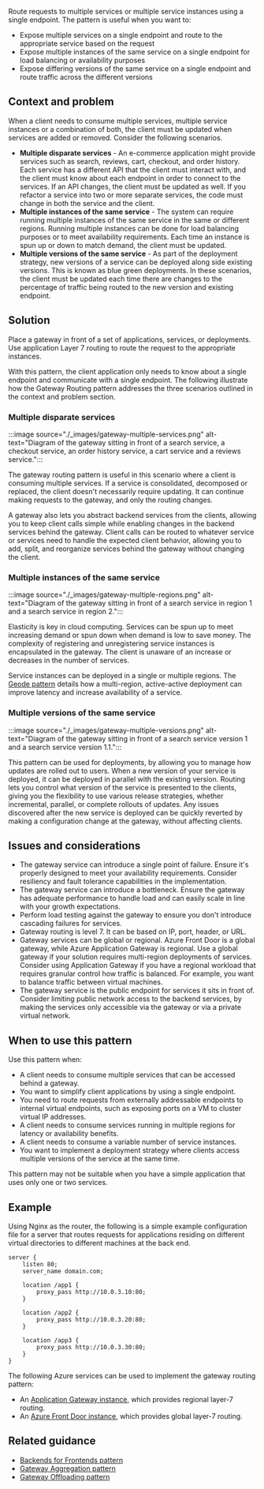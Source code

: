 Route requests to multiple services or multiple service instances using a single endpoint. The pattern is useful when you want to:

- Expose multiple services on a single endpoint and route to the appropriate service based on the request
- Expose multiple instances of the same service on a single endpoint for load balancing or availability purposes
- Expose differing versions of the same service on a single endpoint and route traffic across the different versions

## Context and problem

When a client needs to consume multiple services, multiple service instances or a combination of both, the client must be updated when services are added or removed. Consider the following scenarios.

- **Multiple disparate services** - An e-commerce application might provide services such as search, reviews, cart, checkout, and order history. Each service has a different API that the client must interact with, and the client must know about each endpoint in order to connect to the services. If an API changes, the client must be updated as well. If you refactor a service into two or more separate services, the code must change in both the service and the client.
- **Multiple instances of the same service** - The system can require running multiple instances of the same service in the same or different regions. Running multiple instances can be done for load balancing purposes or to meet availability requirements. Each time an instance is spun up or down to match demand, the client must be updated.
- **Multiple versions of the same service** - As part of the deployment strategy, new versions of a service can be deployed along side existing versions. This is known as blue green deployments. In these scenarios, the client must be updated each time there are changes to the percentage of traffic being routed to the new version and existing endpoint.

## Solution

Place a gateway in front of a set of applications, services, or deployments. Use application Layer 7 routing to route the request to the appropriate instances.

With this pattern, the client application only needs to know about a single endpoint and communicate with a single endpoint. The following illustrate how the Gateway Routing pattern addresses the three scenarios outlined in the context and problem section.

### Multiple disparate services

:::image source="./_images/gateway-multiple-services.png" alt-text="Diagram of the gateway sitting in front of a search service, a checkout service, an order history service, a cart service and a reviews service.":::

The gateway routing pattern is useful in this scenario where a client is consuming multiple services. If a service is consolidated, decomposed or replaced, the client doesn't necessarily require updating. It can continue making requests to the gateway, and only the routing changes.

A gateway also lets you abstract backend services from the clients, allowing you to keep client calls simple while enabling changes in the backend services behind the gateway. Client calls can be routed to whatever service or services need to handle the expected client behavior, allowing you to add, split, and reorganize services behind the gateway without changing the client.

### Multiple instances of the same service

:::image source="./_images/gateway-multiple-regions.png" alt-text="Diagram of the gateway sitting in front of a search service in region 1 and a search service in region 2.":::

Elasticity is key in cloud computing. Services can be spun up to meet increasing demand or spun down when demand is low to save money. The complexity of registering and unregistering service instances is encapsulated in the gateway. The client is unaware of an increase or decreases in the number of services.

Service instances can be deployed in a single or multiple regions. The [Geode pattern](./geodes.yml) details how a multi-region, active-active deployment can improve latency and increase availability of a service.

### Multiple versions of the same service

:::image source="./_images/gateway-multiple-versions.png" alt-text="Diagram of the gateway sitting in front of a search service version 1 and a search service version 1.1.":::

This pattern can be used for deployments, by allowing you to manage how updates are rolled out to users. When a new version of your service is deployed, it can be deployed in parallel with the existing version. Routing lets you control what version of the service is presented to the clients, giving you the flexibility to use various release strategies, whether incremental, parallel, or complete rollouts of updates. Any issues discovered after the new service is deployed can be quickly reverted by making a configuration change at the gateway, without affecting clients.

## Issues and considerations

- The gateway service can introduce a single point of failure. Ensure it's properly designed to meet your availability requirements. Consider resiliency and fault tolerance capabilities in the implementation.
- The gateway service can introduce a bottleneck. Ensure the gateway has adequate performance to handle load and can easily scale in line with your growth expectations.
- Perform load testing against the gateway to ensure you don't introduce cascading failures for services.
- Gateway routing is level 7. It can be based on IP, port, header, or URL.
- Gateway services can be global or regional. Azure Front Door is a global gateway, while Azure Application Gateway is regional. Use a global gateway if your solution requires multi-region deployments of services. Consider using Application Gateway if you have a regional workload that requires granular control how traffic is balanced. For example, you want to balance traffic between virtual machines.
- The gateway service is the public endpoint for services it sits in front of. Consider limiting public network access to the backend services, by making the services only accessible via the gateway or via a private virtual network.

## When to use this pattern

Use this pattern when:

- A client needs to consume multiple services that can be accessed behind a gateway.
- You want to simplify client applications by using a single endpoint.
- You need to route requests from externally addressable endpoints to internal virtual endpoints, such as exposing ports on a VM to cluster virtual IP addresses.
- A client needs to consume services running in multiple regions for latency or availability benefits.
- A client needs to consume a variable number of service instances.
- You want to implement a deployment strategy where clients access multiple versions of the service at the same time.

This pattern may not be suitable when you have a simple application that uses only one or two services.

## Example

Using Nginx as the router, the following is a simple example configuration file for a server that routes requests for applications residing on different virtual directories to different machines at the back end.

```console
server {
    listen 80;
    server_name domain.com;

    location /app1 {
        proxy_pass http://10.0.3.10:80;
    }

    location /app2 {
        proxy_pass http://10.0.3.20:80;
    }

    location /app3 {
        proxy_pass http://10.0.3.30:80;
    }
}
```

The following Azure services can be used to implement the gateway routing pattern:

- An [Application Gateway instance](/azure/application-gateway/tutorial-multiple-sites-cli), which provides regional layer-7 routing.
- An [Azure Front Door instance](/azure/frontdoor), which provides global layer-7 routing.

## Related guidance

- [Backends for Frontends pattern](./backends-for-frontends.yml)
- [Gateway Aggregation pattern](./gateway-aggregation.yml)
- [Gateway Offloading pattern](./gateway-offloading.yml)
